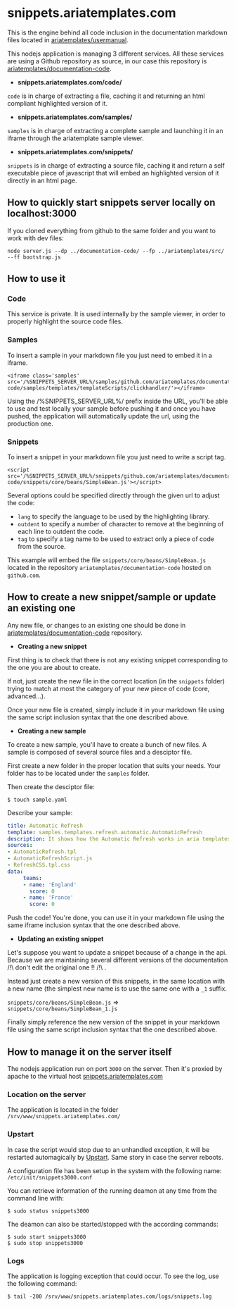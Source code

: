 snippets.ariatemplates.com
==========================

This is the engine behind all code inclusion in the documentation markdown files located in [ariatemplates/usermanual][usermanual].

This nodejs application is managing 3 different services. All these services are using a Github repository as source, in our case this repository is [ariatemplates/documentation-code][documentation-code].

* **snippets.ariatemplates.com/code/**
 
 `code` is in charge of extracting a file, caching it and returning an html compliant highlighted version of it.

* **snippets.ariatemplates.com/samples/**
 
 `samples` is in charge of extracting a complete sample and launching it in an iframe through the ariatemplate sample viewer.

* **snippets.ariatemplates.com/snippets/**

 `snippets` is in charge of extracting a source file, caching it and return a self executable piece of javascript that will embed an highlighted version of it directly in an html page.


How to quickly start snippets server locally on localhost:3000
-----------------------------------

If you cloned everything from github to the same folder and you want to work with dev files:


    node server.js --dp ../documentation-code/ --fp ../ariatemplates/src/ --ff bootstrap.js


How to use it
-------------

### Code

This service is private. It is used internally by the sample viewer, in order to properly highlight the source code files.

### Samples

To insert a sample in your markdown file you just need to embed it in a iframe.

    <iframe class='samples' src='/%SNIPPETS_SERVER_URL%/samples/github.com/ariatemplates/documentation-code/samples/templates/templateScripts/clickhandler/'></iframe>

Using the /%SNIPPETS_SERVER_URL%/ prefix inside the URL, you'll be able to use and test locally your sample before pushing it and once you have pushed, the application will automatically update the url, using the production one.

### Snippets

To insert a snippet in your markdown file you just need to write a script tag.

    <script src='/%SNIPPETS_SERVER_URL%/snippets/github.com/ariatemplates/documentation-code/snippets/core/beans/SimpleBean.js'></script>

Several options could be specified directly through the given url to adjust the code:

* `lang` to specify the language to be used by the highlighting library.
* `outdent` to specify a number of character to remove at the beginning of each line to outdent the code.
* `tag` to specify a tag name to be used to extract only a piece of code from the source.

This example will embed the file `snippets/core/beans/SimpleBean.js` located in the repository `ariatemplates/documentation-code` hosted on `github.com`.


How to create a new snippet/sample or update an existing one
------------------------------------------------------------

Any new file, or changes to an existing one should be done in [ariatemplates/documentation-code][documentation-code] repository.

* **Creating a new snippet**
 
 First thing is to check that there is not any existing snippet corresponding to the one you are about to create.

 If not, just create the new file in the correct location (in the `snippets` folder) trying to match at most the category of your new piece of code (core, advanced...).

 Once your new file is created, simply include it in your markdown file using the same script inclusion syntax that the one described above.

* **Creating a new sample**

 To create a new sample, you'll have to create a bunch of new files. A sample is composed of several source files and a desciptor file.

 First create a new folder in the proper location that suits your needs. Your folder has to be located under the `samples` folder.

 Then create the desciptor file:

 `$ touch sample.yaml`

 Describe your sample:

 ```yaml
 title: Automatic Refresh
 template: samples.templates.refresh.automatic.AutomaticRefresh
 description: It shows how the Automatic Refresh works in aria templates.
 sources:
 - AutomaticRefresh.tpl
 - AutomaticRefreshScript.js
 - RefreshCSS.tpl.css
 data:
      teams:
      - name: 'England'
        score: 0
      - name: 'France'
        score: 0
 ```

 Push the code! You're done, you can use it in your markdown file using the same iframe inclusion syntax that the one described above.

* **Updating an existing snippet**

 Let's suppose you want to update a snippet because of a change in the api. Because we are maintaining several different versions of the documentation /!\ don't edit the original one !! /!\ .

 Instead just create a new version of this snippets, in the same location with a new name (the simplest new name is to use the same one with a `_1` suffix.

 `snippets/core/beans/SimpleBean.js` => `snippets/core/beans/SimpleBean_1.js`

 Finally simply reference the new version of the snippet in your markdown file using the same script inclusion syntax that the one described above.

 
How to manage it on the server itself
-------------------------------------

The nodejs application run on port `3000` on the server. Then it's proxied by apache to the virtual host [snippets.ariatemplates.com][snippets]

### Location on the server

The application is located in the folder `/srv/www/snippets.ariatemplates.com/`

### Upstart

In case the script would stop due to an unhandled exception, it will be restarted automagically by [Upstart][upstart]. Same story in case the server reboots.

A configuration file has been setup in the system with the following name: `/etc/init/snippets3000.conf`

You can retrieve information of the running deamon at any time from the command line with:

    $ sudo status snippets3000

The deamon can also be started/stopped with the according commands:

	$ sudo start snippets3000
	$ sudo stop snippets3000

### Logs

The application is logging exception that could occur. To see the log, use the following command:

	$ tail -200 /srv/www/snippets.ariatemplates.com/logs/snippets.log

[usermanual]: https://github.com/ariatemplates/usermanual
[documentation-code]: https://github.com/ariatemplates/documentation-code
[snippets]: http://snippets.ariatemplates.com
[upstart]: http://upstart.ubuntu.com/
